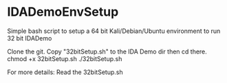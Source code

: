 # IDADemoEnvSetup
Simple bash script to setup a 64 bit Kali/Debian/Ubuntu environment to run 32 bit IDADemo

Clone the git.
Copy "32bitSetup.sh" to the IDA Demo dir then cd there.
chmod +x 32bitSetup.sh
./32bitSetup.sh

For more details: Read the 32bitSetup.sh
